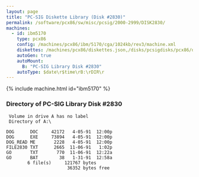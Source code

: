 ```yaml
---
layout: page
title: "PC-SIG Diskette Library (Disk #2830)"
permalink: /software/pcx86/sw/misc/pcsig/2000-2999/DISK2830/
machines:
  - id: ibm5170
    type: pcx86
    config: /machines/pcx86/ibm/5170/cga/1024kb/rev3/machine.xml
    diskettes: /machines/pcx86/diskettes.json,/disks/pcsigdisks/pcx86/diskettes.json
    autoGen: true
    autoMount:
      B: "PC-SIG Library Disk #2830"
    autoType: $date\r$time\rB:\rDIR\r
---
```


{% include machine.html id="ibm5170" %}

### Directory of PC-SIG Library Disk #2830

     Volume in drive A has no label
     Directory of A:\

    DOG      DOC     42172   4-05-91  12:00p
    DOG      EXE     73894   4-05-91  12:00p
    DOG_READ ME       2228   4-05-91  12:00p
    FILE2830 TXT      2665  11-06-91   1:02p
    GO       TXT       770  11-06-91  12:22a
    GO       BAT        38   1-31-91  12:58a
            6 file(s)     121767 bytes
                           36352 bytes free
